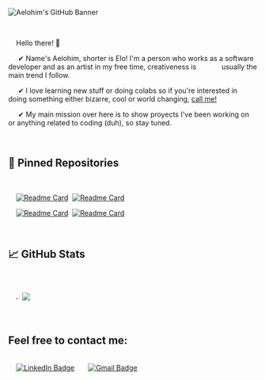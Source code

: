 
<!---
aeloh1m/aeloh1m is a ✨ special ✨ repository because its `README.md` (this file) appears on your GitHub profile.
You can click the Preview link to take a look at your changes.
--->


![Aelohim's GitHub Banner](https://user-images.githubusercontent.com/88952319/178077729-a42db5c3-5b5e-4eed-b9b5-9e05c5441812.png)



<br>

&nbsp;&nbsp;&nbsp; Hello there! 👋

&nbsp;&nbsp;&nbsp;&nbsp;&nbsp;✔ Name's Aelohim, shorter is Elo! I'm a person who works as a software developer and as an artist in my free time, creativeness is &nbsp;&nbsp;&nbsp;&nbsp;&nbsp; &nbsp;&nbsp;&nbsp;&nbsp;&nbsp;&nbsp;usually the main trend I follow. <br>

&nbsp;&nbsp;&nbsp;&nbsp;&nbsp;✔ I love learning new stuff or doing colabs so if you're interested in doing something either bizarre, cool or world changing, [call me!](#feel-free-to-contact-me)<br>

&nbsp;&nbsp;&nbsp;&nbsp;&nbsp;✔ My main mission over here is to show proyects I've been working on or anything related to coding (duh), so stay tuned.

<br>

## 📌 Pinned Repositories

<br>

&nbsp;&nbsp;&nbsp;&nbsp;[![Readme Card](https://github-readme-stats.vercel.app/api/pin/?username=aeloh1m&repo=Saturno_Front&text_color=908C3D&title_color=910079&bg_color=1A1B27&border_color=3D1179)](https://github.com/aeloh1m/Saturno_Front)&nbsp;
[![Readme Card](https://github-readme-stats.vercel.app/api/pin/?username=aeloh1m&repo=Operating-Systems-Docker-Deployment&text_color=908C3D&title_color=910079&bg_color=1A1B27&border_color=3D1179)](https://github.com/aeloh1m/Operating-Systems-Docker-Deployment)

&nbsp;&nbsp;&nbsp;&nbsp;[![Readme Card](https://github-readme-stats.vercel.app/api/pin/?username=aeloh1m&repo=Saturno-BackEnd&text_color=908C3D&title_color=910079&bg_color=1A1B27&border_color=3D1179)](https://github.com/aeloh1m/Saturno-BackEnd)&nbsp;
[![Readme Card](https://github-readme-stats.vercel.app/api/pin/?username=aeloh1m&repo=Traductor-juegos-universal&text_color=908C3D&title_color=910079&bg_color=1A1B27&border_color=3D1179)](https://github.com/aeloh1m/Traductor-juegos-universal)

<br>


## &#x1f4c8; GitHub Stats

<br>

&nbsp;&nbsp;&nbsp;&nbsp;<a href="https://github.com/aeloh1m">
  <img align="center" style="margin:0.5rem" src="https://github-readme-stats.vercel.app/api/top-langs/?username=aeloh1m&repo=officeapi&title_color=ffffff&text_color=908C3D&icon_color=7A609E&bg_color=1A1B27&border_color=3D1179" />
</a>
<!--- ![Aelohim's GitHub stats](https://github-readme-stats.vercel.app/api?username=aeloh1m&show_icons=true&theme=radical&text_color=908C3D&title_color=910079&bg_color=1A1B27&border_color=3D1179)
--->
<br>


##  Feel free to contact me:

<br>&nbsp;&nbsp;&nbsp;&nbsp;[![LinkedIn Badge](https://img.shields.io/badge/LinkedIn-Profile-informational?style=for-the-badge&logo=linkedin&logoColor=blue&color=0D76A8)](https://www.linkedin.com/in/aelohim/)&nbsp;&nbsp;&nbsp;
&nbsp;&nbsp;&nbsp;[![Gmail Badge](https://img.shields.io/badge/Gmail-Mail-informational?style=for-the-badge&logo=Gmail&logoColor=red&color=D93025)](mailto:melowgz@gmail.com)
